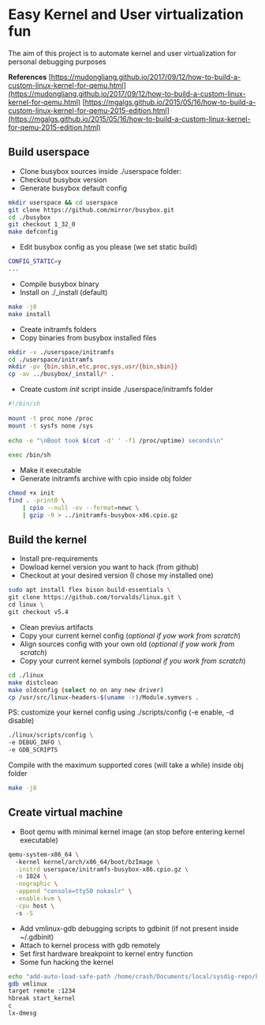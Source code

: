 # Easy Kernel and User virtualization fun

The aim of this project is to automate kernel and user virtualization for personal debugging purposes

**References**
[https://mudongliang.github.io/2017/09/12/how-to-build-a-custom-linux-kernel-for-qemu.html](https://mudongliang.github.io/2017/09/12/how-to-build-a-custom-linux-kernel-for-qemu.html)
[https://mgalgs.github.io/2015/05/16/how-to-build-a-custom-linux-kernel-for-qemu-2015-edition.html](https://mgalgs.github.io/2015/05/16/how-to-build-a-custom-linux-kernel-for-qemu-2015-edition.html)

## Build userspace

- Clone busybox sources inside ./userspace folder:
- Checkout busybox version
- Generate busybox default config 

```bash
mkdir userspace && cd userspace
git clone https://github.com/mirror/busybox.git
cd ./busybox
git checkout 1_32_0
make defconfig
```
- Edit busybox config as you please (we set static build)

```bash
CONFIG_STATIC=y
...
```

- Compile busybox binary
- Install on ./_install (default)

```bash
make -j8
make install
```

- Create initramfs folders
- Copy binaries from busybox installed files

```bash
mkdir -v ./userspace/initramfs
cd ./userspace/initramfs
mkdir -pv {bin,sbin,etc,proc,sys,usr/{bin,sbin}}
cp -av ../busybox/_install/* .
```

- Create custom *init* script inside ./userspace/initramfs folder

```bash
#!/bin/sh
 
mount -t proc none /proc
mount -t sysfs none /sys
 
echo -e "\nBoot took $(cut -d' ' -f1 /proc/uptime) seconds\n"
 
exec /bin/sh
```

- Make it executable
- Generate initramfs archive with cpio inside obj folder
```bash
chmod +x init
find . -print0 \
    | cpio --null -ov --format=newc \
    | gzip -9 > ../initramfs-busybox-x86.cpio.gz
```


## Build the kernel 

- Install pre-requirements 
- Dowload kernel version you want to hack (from github)
- Checkout at your desired version (I chose my installed one)

```bash
sudo apt install flex bison build-essentials \
git clone https://github.com/torvalds/linux.git \
cd linux \
git checkout v5.4
```
- Clean previus artifacts
- Copy your current kernel config (*optional if yow work from scratch*) 
- Align sources config with your own old (*optional if yow work from scratch*) 
- Copy your current kernel symbols (*optional if you work from scratch*) 

```bash
cd ./linux
make distclean
make oldconfig (select no on any new driver)
cp /usr/src/linux-headers-$(uname -r)/Module.symvers .
```

PS: customize your kernel config using ./scripts/config (-e enable, -d disable) 

```bash
./linux/scripts/config \
-e DEBUG_INFO \
-e GDB_SCRIPTS
```

Compile with the maximum supported cores (will take a while) inside obj folder

```bash
make -j8
```

## Create virtual machine  

- Boot qemu with minimal kernel image (an stop before entering kernel executable)

```bash
qemu-system-x86_64 \                                                                                                                                     
  -kernel kernel/arch/x86_64/boot/bzImage \
  -initrd userspace/initramfs-busybox-x86.cpio.gz \
  -m 1024 \
  -nographic \
  -append "console=ttyS0 nokaslr" \
  -enable-kvm \
  -cpu host \  
  -s -S
```

- Add vmlinux-gdb debugging scripts to gdbinit (if not present inside ~/.gdbinit)
- Attach to kernel process with gdb remotely
- Set first hardware breakpoint to kernel entry function
- Some fun hacking the kernel 

```bash
echo "add-auto-load-safe-path /home/crash/Documents/local/sysdig-repo/kernvirt/linux/scripts/gdb/vmlinux-gdb.py"
gdb vmlinux
target remote :1234
hbreak start_kernel
c
lx-dmesg
```






